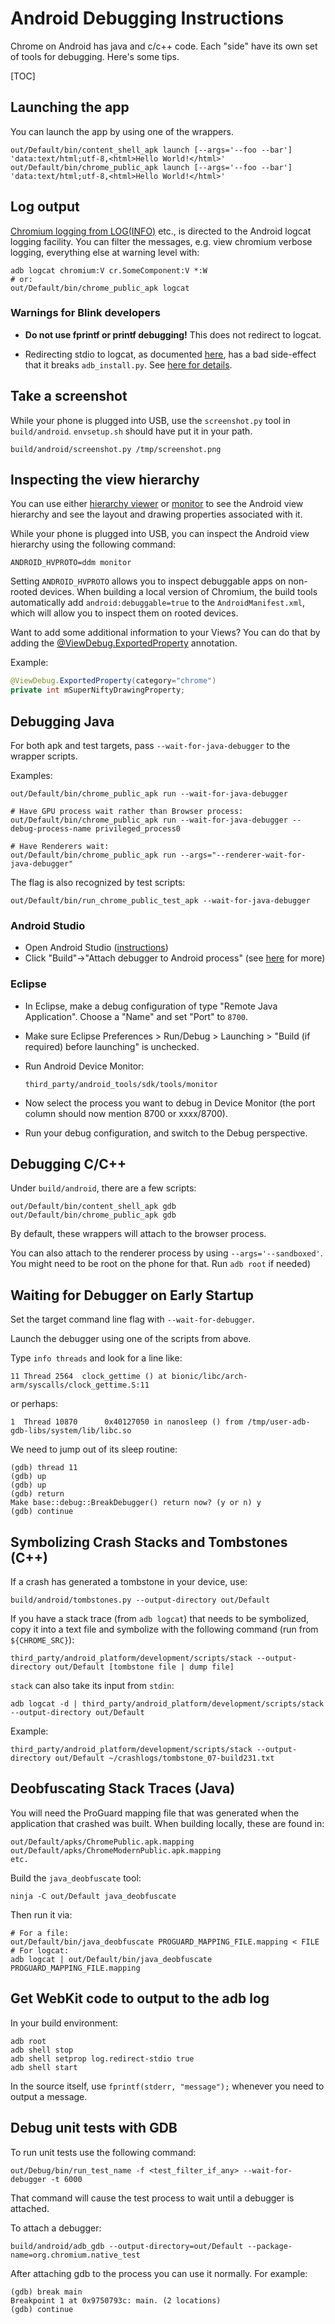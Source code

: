 # Android Debugging Instructions

Chrome on Android has java and c/c++ code. Each "side" have its own set of tools
for debugging. Here's some tips.

[TOC]

## Launching the app

You can launch the app by using one of the wrappers.

```shell
out/Default/bin/content_shell_apk launch [--args='--foo --bar'] 'data:text/html;utf-8,<html>Hello World!</html>'
out/Default/bin/chrome_public_apk launch [--args='--foo --bar'] 'data:text/html;utf-8,<html>Hello World!</html>'
```

## Log output

[Chromium logging from LOG(INFO)](https://chromium.googlesource.com/chromium/src/+/master/docs/android_logging.md)
etc., is directed to the Android logcat logging facility. You can filter the
messages, e.g. view chromium verbose logging, everything else at warning level
with:

```shell
adb logcat chromium:V cr.SomeComponent:V *:W
# or:
out/Default/bin/chrome_public_apk logcat
```

### Warnings for Blink developers

*   **Do not use fprintf or printf debugging!** This does not
    redirect to logcat.

*   Redirecting stdio to logcat, as documented
    [here](https://developer.android.com/studio/command-line/logcat.html#viewingStd),
    has a bad side-effect that it breaks `adb_install.py`. See
    [here for details](http://stackoverflow.com/questions/28539676/android-adb-fails-to-install-apk-to-nexus-5-on-windows-8-1).

## Take a screenshot

While your phone is plugged into USB, use the `screenshot.py` tool in
`build/android`. `envsetup.sh` should have put it in your path.

```shell
build/android/screenshot.py /tmp/screenshot.png
```

## Inspecting the view hierarchy

You can use either
[hierarchy viewer](https://developer.android.com/studio/profile/hierarchy-viewer-setup.html)
or [monitor](https://developer.android.com/studio/profile/monitor.html) to see
the Android view hierarchy and see the layout and drawing properties associated
with it.

While your phone is plugged into USB, you can inspect the Android view hierarchy
using the following command:

```shell
ANDROID_HVPROTO=ddm monitor
```

Setting `ANDROID_HVPROTO` allows you to inspect debuggable apps on non-rooted
devices.  When building a local version of Chromium, the build tools
automatically add `android:debuggable=true` to the `AndroidManifest.xml`, which
will allow you to inspect them on rooted devices.

Want to add some additional information to your Views? You can do that by
adding the
[@ViewDebug.ExportedProperty](https://developer.android.com/reference/android/view/ViewDebug.ExportedProperty.html)
annotation.

Example:

```java
@ViewDebug.ExportedProperty(category="chrome")
private int mSuperNiftyDrawingProperty;
```

## Debugging Java

For both apk and test targets, pass `--wait-for-java-debugger` to the wrapper
scripts.

Examples:

```shell
out/Default/bin/chrome_public_apk run --wait-for-java-debugger

# Have GPU process wait rather than Browser process:
out/Default/bin/chrome_public_apk run --wait-for-java-debugger --debug-process-name privileged_process0

# Have Renderers wait:
out/Default/bin/chrome_public_apk run --args="--renderer-wait-for-java-debugger"
```

The flag is also recognized by test scripts:

```shell
out/Default/bin/run_chrome_public_test_apk --wait-for-java-debugger
```

### Android Studio
*   Open Android Studio ([instructions](android_studio.md))
*   Click "Build"->"Attach debugger to Android process" (see
[here](https://developer.android.com/studio/debug/index.html) for more)

### Eclipse
*   In Eclipse, make a debug configuration of type "Remote Java Application".
    Choose a "Name" and set "Port" to `8700`.

*   Make sure Eclipse Preferences > Run/Debug > Launching > "Build (if required)
    before launching" is unchecked.

*   Run Android Device Monitor:

    ```shell
    third_party/android_tools/sdk/tools/monitor
    ```

*   Now select the process you want to debug in Device Monitor (the port column
    should now mention 8700 or xxxx/8700).

*   Run your debug configuration, and switch to the Debug perspective.

## Debugging C/C++

Under `build/android`, there are a few scripts:

```shell
out/Default/bin/content_shell_apk gdb
out/Default/bin/chrome_public_apk gdb
```

By default, these wrappers will attach to the browser process.

You can also attach to the renderer process by using `--args='--sandboxed'`.
You might need to be root on the phone for that. Run `adb root` if needed)

## Waiting for Debugger on Early Startup

Set the target command line flag with `--wait-for-debugger`.

Launch the debugger using one of the scripts from above.

Type `info threads` and look for a line like:

```
11 Thread 2564  clock_gettime () at bionic/libc/arch-arm/syscalls/clock_gettime.S:11
```

or perhaps:

```
1  Thread 10870      0x40127050 in nanosleep () from /tmp/user-adb-gdb-libs/system/lib/libc.so
```

We need to jump out of its sleep routine:

```
(gdb) thread 11
(gdb) up
(gdb) up
(gdb) return
Make base::debug::BreakDebugger() return now? (y or n) y
(gdb) continue
```

## Symbolizing Crash Stacks and Tombstones (C++)

If a crash has generated a tombstone in your device, use:

```shell
build/android/tombstones.py --output-directory out/Default
```

If you have a stack trace (from `adb logcat`) that needs to be symbolized, copy
it into a text file and symbolize with the following command (run from
`${CHROME_SRC}`):

```shell
third_party/android_platform/development/scripts/stack --output-directory out/Default [tombstone file | dump file]
```

`stack` can also take its input from `stdin`:

```shell
adb logcat -d | third_party/android_platform/development/scripts/stack --output-directory out/Default
```

Example:

```shell
third_party/android_platform/development/scripts/stack --output-directory out/Default ~/crashlogs/tombstone_07-build231.txt
```

## Deobfuscating Stack Traces (Java)

You will need the ProGuard mapping file that was generated when the application
that crashed was built. When building locally, these are found in:

```shell
out/Default/apks/ChromePublic.apk.mapping
out/Default/apks/ChromeModernPublic.apk.mapping
etc.
```

Build the `java_deobfuscate` tool:

```shell
ninja -C out/Default java_deobfuscate
```

Then run it via:

```shell
# For a file:
out/Default/bin/java_deobfuscate PROGUARD_MAPPING_FILE.mapping < FILE
# For logcat:
adb logcat | out/Default/bin/java_deobfuscate PROGUARD_MAPPING_FILE.mapping
```

## Get WebKit code to output to the adb log

In your build environment:

```shell
adb root
adb shell stop
adb shell setprop log.redirect-stdio true
adb shell start
```

In the source itself, use `fprintf(stderr, "message");` whenever you need to
output a message.

## Debug unit tests with GDB

To run unit tests use the following command:

```shell
out/Debug/bin/run_test_name -f <test_filter_if_any> --wait-for-debugger -t 6000
```

That command will cause the test process to wait until a debugger is attached.

To attach a debugger:

```shell
build/android/adb_gdb --output-directory=out/Default --package-name=org.chromium.native_test
```

After attaching gdb to the process you can use it normally. For example:

```
(gdb) break main
Breakpoint 1 at 0x9750793c: main. (2 locations)
(gdb) continue
```
